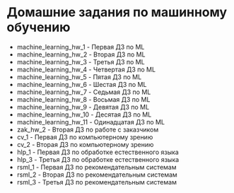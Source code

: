 # Домашние задания по машинному обучению

* machine_learning_hw_1 - Первая ДЗ по ML
* machine_learning_hw_2 - Вторая ДЗ по ML
* machine_learning_hw_3 - Третья ДЗ по ML
* machine_learning_hw_4 - Четвертая ДЗ по ML
* machine_learning_hw_5 - Пятая ДЗ по ML
* machine_learning_hw_6 - Шестая ДЗ по ML
* machine_learning_hw_7 - Седьмая ДЗ по ML
* machine_learning_hw_8 - Восьмая ДЗ по ML
* machine_learning_hw_9 - Девятая ДЗ по ML
* machine_learning_hw_10 - Десятая ДЗ по ML
* machine_learning_hw_11 - Одинадцатая ДЗ по ML
* zak_hw_2 - Вторая ДЗ по работе с заказчиком
* cv_1 - Первая ДЗ по компьютерному зрению
* cv_2 - Вторая ДЗ по компьютерному зрению
* hlp_1 - Первая ДЗ по обработке естественного языка
* hlp_3 - Третья ДЗ по обработке естественного языка
* rsml_1 - Первая ДЗ по рекомендательным системам
* rsml_2 - Вторая ДЗ по рекомендательным системам
* rsml_3 - Третья ДЗ по рекомендательным системам
